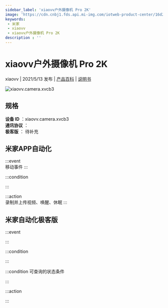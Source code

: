 ```yaml
---
sidebar_label: 'xiaovv户外摄像机 Pro 2K'
image: 'https://cdn.cnbj1.fds.api.mi-img.com/iotweb-product-center/16d2b63fece5c1ca06227a91a1445600_米家户外摄像机Pro-168.png?GalaxyAccessKeyId=AKVGLQWBOVIRQ3XLEW&Expires=9223372036854775807&Signature=SonWmij9G+DHiCqBlQr2E04xiUk='
keywords: 
 - 米家
 - xiaovv
 - xiaovv户外摄像机 Pro 2K
description : ''
---
```

# xiaovv户外摄像机 Pro 2K

xiaovv | 2021/5/13 发布 | [产品百科](https://home.mi.com/webapp/content/baike/product/index.html?model=xiaovv.camera.xvcb3/) | [说明书](https://home.mi.com/views/introduction.html?model=xiaovv.camera.xvcb3&region=cn)

![xiaovv.camera.xvcb3](https://cdn.cnbj1.fds.api.mi-img.com/iotweb-product-center/16d2b63fece5c1ca06227a91a1445600_米家户外摄像机Pro-168.png?GalaxyAccessKeyId=AKVGLQWBOVIRQ3XLEW&Expires=9223372036854775807&Signature=SonWmij9G+DHiCqBlQr2E04xiUk=)

## 规格  
> 
**设备 ID** ：xiaovv.camera.xvcb3  
**通讯协议** ：  
**极客版**  ： 待补充 


## 米家APP自动化  

:::event  
移动事件
:::

:::condition  

:::

:::action   
录制并上传视频、唤醒、休眠
:::

## 米家自动化极客版  

:::event  

:::

:::condition  

:::

:::condition 可查询的状态条件  

:::

:::action  

:::

        
